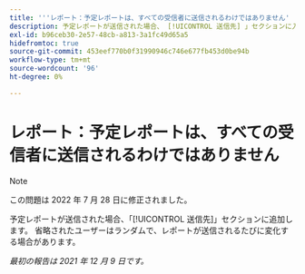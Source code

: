 ```yaml
---
title: '''レポート：予定レポートは、すべての受信者に送信されるわけではありません'
description: 予定レポートが送信された場合、 [!UICONTROL 送信先] 」セクションに入力します。 省略されたユーザーはランダムで、レポートが送信されるたびに変化する場合があります。
exl-id: b96ceb30-2e57-48cb-a813-3a1fc49d65a5
hidefromtoc: true
source-git-commit: 453eef770b0f31990946c746e677fb453d0be94b
workflow-type: tm+mt
source-wordcount: '96'
ht-degree: 0%

---
```


# レポート：予定レポートは、すべての受信者に送信されるわけではありません

>[!NOTE]
>
>この問題は 2022 年 7 月 28 日に修正されました。

予定レポートが送信された場合、「[!UICONTROL 送信先]」セクションに追加します。 省略されたユーザーはランダムで、レポートが送信されるたびに変化する場合があります。

_最初の報告は 2021 年 12 月 9 日です。_
